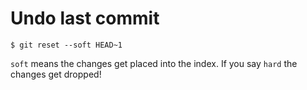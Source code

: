 # Undo last commit

```
$ git reset --soft HEAD~1
```

`soft` means the changes get placed into the index. If you say `hard` the changes get dropped!